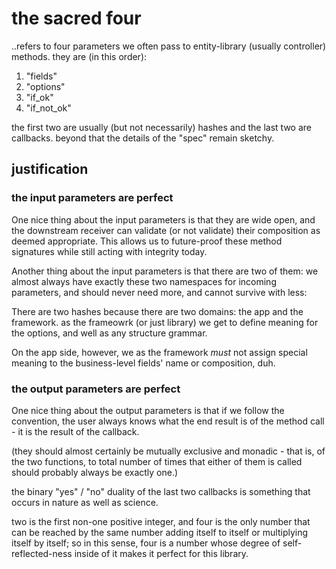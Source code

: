 # the sacred four

..refers to four parameters we often pass to entity-library (usually
controller) methods. they are (in this order):

1) "fields"
2) "options"
3) "if_ok"
4) "if_not_ok"

the first two are usually (but not necessarily) hashes and the last
two are callbacks. beyond that the details of the "spec" remain sketchy.

## justification

### the input parameters are perfect

One nice thing about the input parameters is that they are wide open,
and the downstream receiver can validate (or not validate) their
composition as deemed appropriate. This allows us to future-proof these
method signatures while still acting with integrity today.

Another thing about the input parameters is that there are two of them:
we almost always have exactly these two namespaces for incoming
parameters, and should never need more, and cannot survive with less:

There are two hashes because there are two domains: the app and the
framework. as the frameowrk (or just library) we get to define meaning
for the options, and well as any structure grammar.

On the app side, however, we as the framework *must* not assign special
meaning to the business-level fields' name or composition, duh.

### the output parameters are perfect

One nice thing about the output parameters is that if we follow the
convention, the user always knows what the end result is of the
method call - it is the result of the callback.

(they should almost certainly be mutually exclusive and monadic -
that is, of the two functions, to total number of times that
either of them is called should probably always be exactly one.)

the binary "yes" / "no" duality of the last two callbacks is something
that occurs in nature as well as science.

two is the first non-one positive integer, and four is the only number
that can be reached by the same number adding itself to itself or
multiplying itself by itself; so in this sense, four is a number whose
degree of self-reflected-ness inside of it makes it perfect for this
library.
